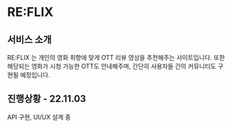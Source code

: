 # RE:FLIX
## 서비스 소개
RE:FLIX 는 개인의 영화 취향에 맞게 OTT 리뷰 영상을 추천해주는 사이트입니다.
또한 해당되는 영화가 시청 가능한 OTT도 안내해주며, 간단히 사용자들 간의 커뮤니티도 구현될 예정입니다.

## 진행상황 - 22.11.03
API 구현, UI/UX 설계 중

